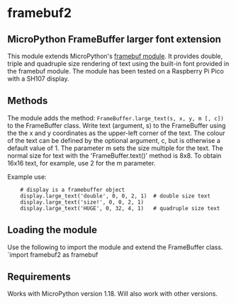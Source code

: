 # framebuf2

## MicroPython FrameBuffer larger font extension

This module extends MicroPython's [framebuf module](https://docs.micropython.org/en/latest/library/framebuf.html "MicroPython documentation"). It provides double, triple and quadruple size rendering of text using the built-in font provided in the framebuf module. 
The module has been tested on a Raspberry Pi Pico with a SH107 display.

## Methods

The module adds the method: `FrameBuffer.large_text(s, x, y, m [, c])` to the FrameBuffer class.
Write text (argument, s) to the FrameBuffer using the the x and y coordinates as the upper-left corner of the text. The colour of the text can be defined by the optional argument, c,  but is otherwise a default value of 1. The parameter m sets the size multiple for the text. The normal size for text with the 'FrameBuffer.text()' method is 8x8. To obtain 16x16 text, for example, use 2 for the m parameter. 

Example use:
```
    # display is a framebuffer object
    display.large_text('double', 0, 0, 2, 1)  # double size text
    display.large_text('size!', 0, 0, 2, 1)
    display.large_text('HUGE', 0, 32, 4, 1)   # quadruple size text
```

## Loading the module

Use the following to import the module and extend the FrameBuffer class.
`import framebuf2 as framebuf

## Requirements

Works with MicroPython version 1.18. Will also work with other versions. 
